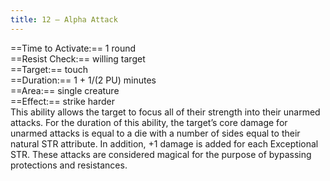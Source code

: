```yaml
---
title: 12 – Alpha Attack
---
```

==Time to Activate:== 1 round  
==Resist Check:== willing target  
==Target:== touch  
==Duration:== 1 + 1/(2 PU) minutes  
==Area:== single creature  
==Effect:== strike harder  
This ability allows the target to focus all of their strength into their unarmed attacks. For the duration of this ability, the target’s core damage for unarmed attacks is equal to a die with a number of sides equal to their natural STR attribute. In addition, +1 damage is added for each Exceptional STR. These attacks are considered magical for the purpose of bypassing protections and resistances.  
